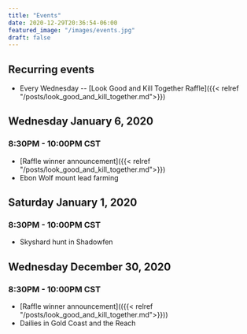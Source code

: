```yaml
---
title: "Events"
date: 2020-12-29T20:36:54-06:00
featured_image: "/images/events.jpg"
draft: false
---
```


## Recurring events

- Every Wednesday -- [Look Good and Kill Together Raffle]({{< relref "/posts/look_good_and_kill_together.md">}})

## Wednesday January 6, 2020
### 8:30PM - 10:00PM CST

- [Raffle winner announcement]({{< relref "/posts/look_good_and_kill_together.md">}})
- Ebon Wolf mount lead farming


## Saturday January 1, 2020
### 8:30PM - 10:00PM CST

- Skyshard hunt in Shadowfen

## Wednesday December 30, 2020
### 8:30PM - 10:00PM CST

- [Raffle winner announcement](({{< relref "/posts/look_good_and_kill_together.md">}}))
- Dailies in Gold Coast and the Reach
